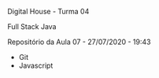 Digital House - Turma 04

Full Stack Java

Repositório da Aula 07 - 27/07/2020 - 19:43

- Git
- Javascript

